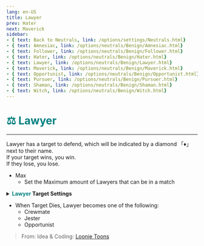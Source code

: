```yaml
---
lang: en-US
title: Lawyer   
prev: Hater
next: Maverick
sidebar:
- { text: Back to Neutrals, link: /options/settings/Neutrals.html}
- { text: Amnesiac, link: /options/neutrals/Benign/Amnesiac.html}
- { text: Follower, link: /options/neutrals/Benign/Follower.html}
- { text: Hater, link: /options/neutrals/Benign/Hater.html}
- { text: Lawyer, link: /options/neutrals/Benign/Lawyer.html}
- { text: Maverick, link: /options/neutrals/Benign/Maverick.html}
- { text: Opportunist, link: /options/neutrals/Benign/Opportunist.html}
- { text: Pursuer, link: /options/neutrals/Benign/Pursuer.html}
- { text: Shaman, link: /options/neutrals/Benign/Shaman.html}
- { text: Witch, link: /options/neutrals/Benign/Witch.html}
---
```


# <font color="#008080">⚖️ <b>Lawyer</b></font> <Badge text="Benign" type="tip" vertical="middle"/>
---

Lawyer has a target to defend, which will be indicated by a diamond 「♦」 next to their name.<br>
If your target wins, you win.<br>
If they lose, you lose.
* Max
  * Set the Maximum amount of Lawyers that can be in a match
<details>
<summary><b><font color=#008080>Lawyer</font> Target Settings</b></summary>

* Can Target Impostors
  * <font color=green>ON</font>: the Lawyer can target players from this team
  * <font color=red>OFF</font>: the Lawyer cannot target players from this team
* Can Target <font color=#7f8c8d>Neutral</font> Killers
  * <font color=green>ON</font>: the Lawyer can target players from this team
  * <font color=red>OFF</font>: the Lawyer cannot target players from this team
* Can Target Crewmates
  * <font color=green>ON</font>: the Lawyer can target players from this team
  * <font color=red>OFF</font>: the Lawyer cannot target players from this team
* Can Target Coven Members
  * <font color=green>ON</font>: the Lawyer can target players from this team
  * <font color=red>OFF</font>: the Lawyer cannot target players from this team
* Can Target Jester
  * <font color=green>ON</font>: the Lawyer can target this role
  * <font color=red>OFF</font>: the Lawyer cannot target this role
* Knows role of target
  * <font color=green>ON</font>: the Lawyer knows their target's role
  * <font color=red>OFF</font>: the Lawyer only knows who their target is, but not their role
* Target knows their Lawyer
  * <font color=green>ON</font>: the Lawyer's target knows who their Lawyer is
  * <font color=red>OFF</font>: the target doesn’t know their Lawyer
</details>

* When Target Dies, Lawyer becomes one of the following:
  * Crewmate
  * Jester
  * Opportunist

> From: Idea & Coding: [Loonie Toons](https://github.com/Loonie-Toons)